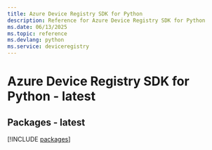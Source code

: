 ```yaml
---
title: Azure Device Registry SDK for Python
description: Reference for Azure Device Registry SDK for Python
ms.date: 06/13/2025
ms.topic: reference
ms.devlang: python
ms.service: deviceregistry
---
```

# Azure Device Registry SDK for Python - latest
## Packages - latest
[!INCLUDE [packages](device-registry-index.md)]